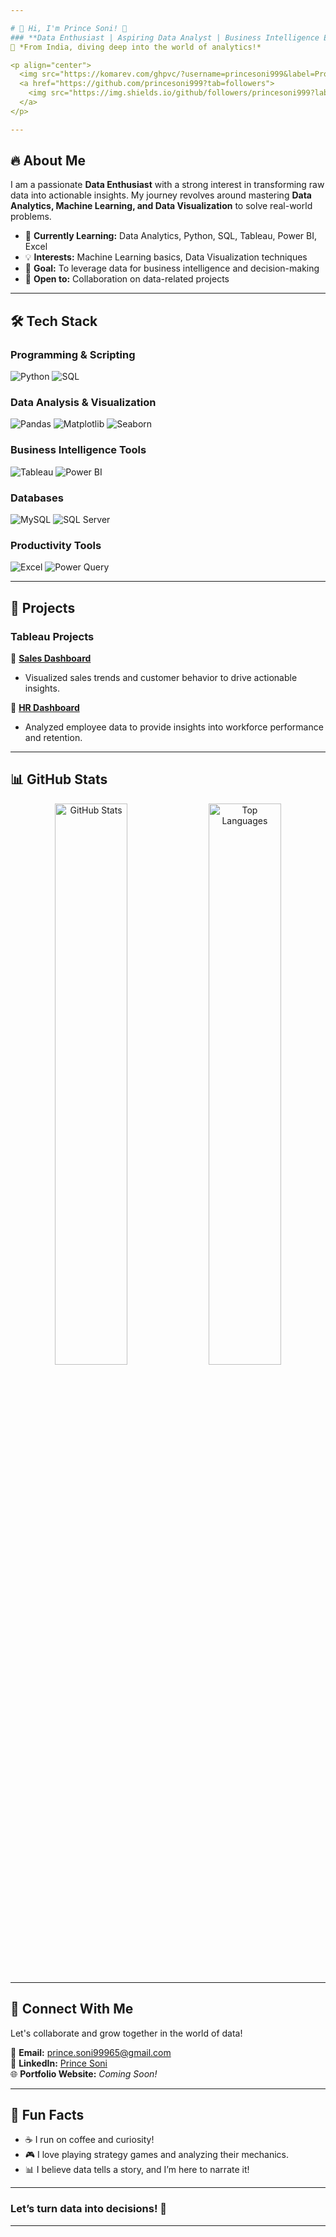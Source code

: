 ```yaml
---

# 🚀 Hi, I'm Prince Soni! 👋  
### **Data Enthusiast | Aspiring Data Analyst | Business Intelligence Explorer**  
📍 *From India, diving deep into the world of analytics!*  

<p align="center">
  <img src="https://komarev.com/ghpvc/?username=princesoni999&label=Profile%20Views&color=0e75b6&style=flat" alt="Profile Views" />
  <a href="https://github.com/princesoni999?tab=followers">
    <img src="https://img.shields.io/github/followers/princesoni999?label=Follow&style=social" alt="GitHub Followers">
  </a>
</p>

---
```


## 🔥 **About Me**  
I am a passionate **Data Enthusiast** with a strong interest in transforming raw data into actionable insights. My journey revolves around mastering **Data Analytics, Machine Learning, and Data Visualization** to solve real-world problems.  

- 🌱 **Currently Learning:** Data Analytics, Python, SQL, Tableau, Power BI, Excel  
- 💡 **Interests:** Machine Learning basics, Data Visualization techniques  
- 🎯 **Goal:** To leverage data for business intelligence and decision-making  
- 🤝 **Open to:** Collaboration on data-related projects  

---

## 🛠️ **Tech Stack**  

### **Programming & Scripting**  
![Python](https://img.shields.io/badge/Python-3776AB?style=for-the-badge&logo=python&logoColor=white)
![SQL](https://img.shields.io/badge/SQL-4479A1?style=for-the-badge&logo=mysql&logoColor=white)

### **Data Analysis & Visualization**  
![Pandas](https://img.shields.io/badge/Pandas-150458?style=for-the-badge&logo=pandas&logoColor=white)
![Matplotlib](https://img.shields.io/badge/Matplotlib-11557C?style=for-the-badge&logo=matplotlib&logoColor=white)
![Seaborn](https://img.shields.io/badge/Seaborn-4B77BE?style=for-the-badge)

### **Business Intelligence Tools**  
![Tableau](https://img.shields.io/badge/Tableau-E97627?style=for-the-badge&logo=tableau&logoColor=white)
![Power BI](https://img.shields.io/badge/Power_BI-F2C811?style=for-the-badge&logo=powerbi&logoColor=black)

### **Databases**  
![MySQL](https://img.shields.io/badge/MySQL-4479A1?style=for-the-badge&logo=mysql&logoColor=white)
![SQL Server](https://img.shields.io/badge/SQL_Server-CC2927?style=for-the-badge&logo=microsoft-sql-server&logoColor=white)

### **Productivity Tools**  
![Excel](https://img.shields.io/badge/Excel-217346?style=for-the-badge&logo=microsoft-excel&logoColor=white)
![Power Query](https://img.shields.io/badge/Power_Query-00B294?style=for-the-badge)

---

## 💼 **Projects**  

### **Tableau Projects**  
🔹 **[Sales Dashboard](https://public.tableau.com/app/profile/prince.soni1269/viz/Book1_17351390530370/CUSTOMERDASHBOARD)**  
- Visualized sales trends and customer behavior to drive actionable insights.  

🔹 **[HR Dashboard](https://public.tableau.com/app/profile/prince.soni1269/viz/HRDASHBOARD_17398692079930/HRSUMMARY)**  
- Analyzed employee data to provide insights into workforce performance and retention.  

---

## 📊 **GitHub Stats**  

<p align="center">
  <img src="https://github-readme-stats.vercel.app/api?username=princesoni999&show_icons=true&theme=radical" alt="GitHub Stats" width="48%"/>
  <img src="https://github-readme-stats.vercel.app/api/top-langs/?username=princesoni999&layout=compact&theme=radical" alt="Top Languages" width="48%"/>
</p>

---

## 📩 **Connect With Me**  
Let's collaborate and grow together in the world of data!  

💌 **Email:** [prince.soni99965@gmail.com](mailto:prince.soni99965@gmail.com)  
🔗 **LinkedIn:** [Prince Soni](https://www.linkedin.com/in/princesoni999)  
🌐 **Portfolio Website:** *Coming Soon!*  

---

## 🎉 **Fun Facts**  
- ☕ I run on coffee and curiosity!  
- 🎮 I love playing strategy games and analyzing their mechanics.  
- 📊 I believe data tells a story, and I’m here to narrate it!  

---

### **Let’s turn data into decisions!** 🚀  

---

